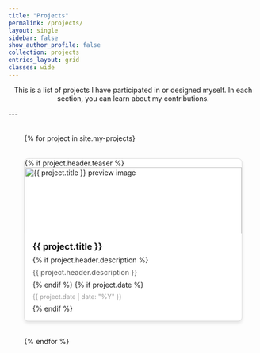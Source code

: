```yaml
---
title: "Projects"
permalink: /projects/
layout: single
sidebar: false
show_author_profile: false
collection: projects
entries_layout: grid
classes: wide
---
```

<style>
    .page__title {
        text-align: center;
    }
    .page__content {
        max-width: 100%;
        margin-left: auto;
        margin-right: auto;
    }
    /* 전체 그리드 컨테이너 */
    .project-grid {
      display: grid;
      grid-template-columns: repeat(auto-fill, minmax(300px, 1fr));
      gap: 2rem;
      padding: 2rem;
      max-width: 1200px; /* Optional, but good for large screens */
      margin-left: auto;
      margin-right: auto;
    }

    /* 개별 카드 스타일 */
    .project-card {
    display: flex;
    flex-direction: column;
    background-color: var(--card-bg-color, #fff); /* CSS 변수 사용 */
    border-radius: 8px;
    overflow: hidden;
    box-shadow: 0 4px 6px rgba(0, 0, 0, 0.1);
    transition: transform 0.3s ease, box-shadow 0.3s ease;
    text-decoration: none;
    color: inherit;
    border: 1px solid var(--border-color, #ddd);
    }

    .project-card:hover {
    transform: translateY(-5px);
    box-shadow: 0 8px 12px rgba(0, 0, 0, 0.15);
    }

    /* 이미지 컨테이너 */
    .project-image-container {
        width: 100%;
        height: 150px;
        overflow: hidden;
    }

    .project-card img {
        width: 100%;
        height: 100%;
        object-fit: cover;
    }

     /* 내용 부분 */
    .project-content {
        padding: 1rem;
        display: flex;
        flex-direction: column;
        gap: 0.5rem;
    }

    .project-content h3 {
        margin: 0;
        font-size: 1.1rem;
        font-weight: bold;
    }

    .project-content p {
        margin: 0;
        font-size: 0.9rem;
        color: #555;
    }

    .project-content .year {
        font-size: 0.8rem;
        color: #999;
    }
</style>

<p style="text-align: center;"> This is a list of projects I have participated in or designed myself. In each section, you can learn about my contributions. </p>
---
<div class="project-grid">
   {% for project in site.my-projects}
    <a href="{{ project.url }}" class="project-card">
      <div class="project-image-container">
        {% if project.header.teaser %}
          <img src="{{ project.header.teaser | relative_url }}" alt="{{ project.title }} preview image">
        {% else %}
          <img src="{{ site.baseurl }}/assets/images/default_thumbnail.jpg" alt="Default project preview image">
        {% endif %}
      </div>
      <div class="project-content">
        <h3>{{ project.title }}</h3>
        {% if project.header.description %}
          <p>{{ project.header.description }}</p>
        {% endif %}
        {% if project.date %}
          <span class="year">{{ project.date | date: "%Y" }}</span>
        {% endif %}
      </div>
    </a>
  {% endfor %}
</div>